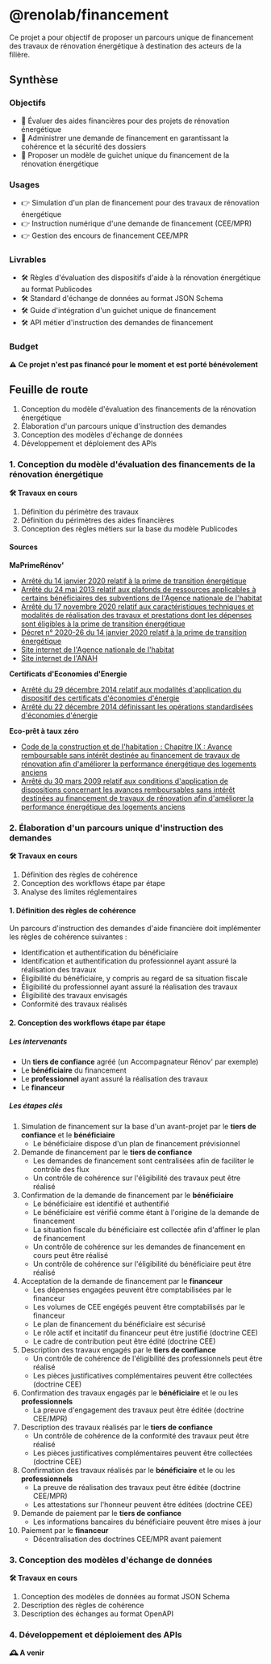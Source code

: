 # @renolab/financement

Ce projet a pour objectif de proposer un parcours unique de financement des travaux de rénovation énergétique à destination des acteurs de la filière.

## Synthèse

### Objectifs

- 🎯 Évaluer des aides financières pour des projets de rénovation énergétique
- 🎯 Administrer une demande de financement en garantissant la cohérence et la sécurité des dossiers
- 🎯 Proposer un modèle de guichet unique du financement de la rénovation énergétique

### Usages

- 👉 Simulation d'un plan de financement pour des travaux de rénovation énergétique
- 👉 Instruction numérique d'une demande de financement (CEE/MPR)
- 👉 Gestion des encours de financement CEE/MPR

### Livrables

- 🛠️ Règles d'évaluation des dispositifs d'aide à la rénovation énergétique au format Publicodes
- 🛠️ Standard d'échange de données au format JSON Schema
- 🛠️ Guide d'intégration d'un guichet unique de financement
- 🛠️ API métier d'instruction des demandes de financement

### Budget

**⚠️ Ce projet n'est pas financé pour le moment et est porté bénévolement**

## Feuille de route

1. Conception du modèle d'évaluation des financements de la rénovation énergétique
2. Élaboration d'un parcours unique d'instruction des demandes
3. Conception des modèles d'échange de données
4. Développement et déploiement des APIs

### 1. Conception du modèle d'évaluation des financements de la rénovation énergétique

**🛠️ Travaux en cours**

1. Définition du périmètre des travaux
2. Définition du périmètres des aides financières
3. Conception des règles métiers sur la base du modèle Publicodes

#### Sources

**MaPrimeRénov'**

- [Arrêté du 14 janvier 2020 relatif à la prime de transition énergétique](https://www.legifrance.gouv.fr/loda/id/JORFTEXT000041400376)
- [Arrêté du 24 mai 2013 relatif aux plafonds de ressources applicables à certains bénéficiaires des subventions de l'Agence nationale de l'habitat](https://www.legifrance.gouv.fr/loda/id/JORFTEXT000027481142/)
- [Arrêté du 17 novembre 2020 relatif aux caractéristiques techniques et modalités de réalisation des travaux et prestations dont les dépenses sont éligibles à la prime de transition énergétique](https://www.legifrance.gouv.fr/jorf/id/JORFTEXT000042532442)
- [Décret n° 2020-26 du 14 janvier 2020 relatif à la prime de transition énergétique](https://www.legifrance.gouv.fr/loda/id/JORFTEXT000041400291)
- [Site internet de l'Agence nationale de l'habitat](https://www.anah.fr/proprietaires/proprietaires-occupants/les-conditions-de-ressources/)
- [Site internet de l'ANAH](https://www.anah.fr/proprietaires/proprietaires-occupants/etre-mieux-chauffe-avec-maprimerenov/)

**Certificats d'Economies d'Energie**

- [Arrêté du 29 décembre 2014 relatif aux modalités d'application du dispositif des certificats d'économies d'énergie](https://www.legifrance.gouv.fr/loda/id/JORFTEXT000030001603/)
- [Arrêté du 22 décembre 2014 définissant les opérations standardisées d'économies d'énergie](https://www.legifrance.gouv.fr/loda/id/JORFTEXT000029953752/)

**Eco-prêt à taux zéro**

- [Code de la construction et de l'habitation : Chapitre IX : Avance remboursable sans intérêt destinée au financement de travaux de rénovation afin d'améliorer la performance énergétique des logements anciens](https://www.legifrance.gouv.fr/codes/section_lc/LEGITEXT000006074096/LEGISCTA000020460912)
- [Arrêté du 30 mars 2009 relatif aux conditions d'application de dispositions concernant les avances remboursables sans intérêt destinées au financement de travaux de rénovation afin d'améliorer la performance énergétique des logements anciens](https://www.legifrance.gouv.fr/loda/id/JORFTEXT000020459597/)

### 2. Élaboration d'un parcours unique d'instruction des demandes

**🛠️ Travaux en cours**

1. Définition des règles de cohérence
2. Conception des workflows étape par étape
3. Analyse des limites réglementaires

#### 1. Définition des règles de cohérence

Un parcours d'instruction des demandes d'aide financière doit implémenter les règles de cohérence suivantes :

- Identification et authentification du bénéficiaire
- Identification et authentification du professionnel ayant assuré la réalisation des travaux
- Éligibilité du bénéficiaire, y compris au regard de sa situation fiscale
- Éligibilité du professionnel ayant assuré la réalisation des travaux
- Éligibilité des travaux envisagés
- Conformité des travaux réalisés

#### 2. Conception des workflows étape par étape

##### Les intervenants

- Un **tiers de confiance** agréé (un Accompagnateur Rénov' par exemple)
- Le **bénéficiaire** du financement
- Le **professionnel** ayant assuré la réalisation des travaux
- Le **financeur**

##### Les étapes clés

1. Simulation de financement sur la base d'un avant-projet par le **tiers de confiance** et le **bénéficiaire**
    - Le bénéficiaire dispose d'un plan de financement prévisionnel
2. Demande de financement par le **tiers de confiance**
    - Les demandes de financement sont centralisées afin de faciliter le contrôle des flux
    - Un contrôle de cohérence sur l'éligibilité des travaux peut être réalisé
3. Confirmation de la demande de financement par le **bénéficiaire**
    - Le bénéficiaire est identifié et authentifié
    - Le bénéficiaire est vérifié comme étant à l'origine de la demande de financement
    - La situation fiscale du bénéficiaire est collectée afin d'affiner le plan de financement
    - Un contrôle de cohérence sur les demandes de financement en cours peut être réalisé
    - Un contrôle de cohérence sur l'éligibilité du bénéficiaire peut être réalisé
4. Acceptation de la demande de financement par le **financeur**
    - Les dépenses engagées peuvent être comptabilisées par le financeur
    - Les volumes de CEE engégés peuvent être comptabilisés par le financeur
    - Le plan de financement du bénéficiaire est sécurisé
    - Le rôle actif et incitatif du financeur peut être justifié (doctrine CEE)
    - Le cadre de contribution peut être édité (doctrine CEE)
5. Description des travaux engagés par le **tiers de confiance**
    - Un contrôle de cohérence de l'éligibilité des professionnels peut être réalisé
    - Les pièces justificatives complémentaires peuvent être collectées (doctrine CEE)
6. Confirmation des travaux engagés par le **bénéficiaire** et le ou les **professionnels**
    - La preuve d'engagement des travaux peut être éditée (doctrine CEE/MPR)
7. Description des travaux réalisés par le **tiers de confiance**
    - Un contrôle de cohérence de la conformité des travaux peut être réalisé
    - Les pièces justificatives complémentaires peuvent être collectées (doctrine CEE)
8. Confirmation des travaux réalisés par le **bénéficiaire** et le ou les **professionnels**
    - La preuve de réalisation des travaux peut être éditée (doctrine CEE/MPR)
    - Les attestations sur l'honneur peuvent être éditées (doctrine CEE)
9. Demande de paiement par le **tiers de confiance**
    - Les informations bancaires du bénéficiaire peuvent être mises à jour
10. Paiement par le **financeur**
    - Décentralisation des doctrines CEE/MPR avant paiement

### 3. Conception des modèles d'échange de données

**🛠️ Travaux en cours**

1. Conception des modèles de données au format JSON Schema
2. Description des règles de cohérence
3. Description des échanges au format OpenAPI

### 4. Développement et déploiement des APIs

**🕰️ A venir**
